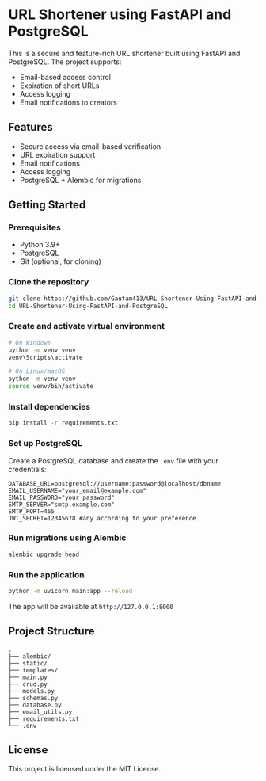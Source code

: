 
# URL Shortener using FastAPI and PostgreSQL

This is a secure and feature-rich URL shortener built using FastAPI and PostgreSQL. The project supports:
- Email-based access control
- Expiration of short URLs
- Access logging
- Email notifications to creators

## Features

- Secure access via email-based verification
- URL expiration support
- Email notifications
- Access logging
- PostgreSQL + Alembic for migrations

## Getting Started

### Prerequisites

- Python 3.9+
- PostgreSQL
- Git (optional, for cloning)

### Clone the repository

```bash
git clone https://github.com/Gautam413/URL-Shortener-Using-FastAPI-and-PostgreSQL.git
cd URL-Shortener-Using-FastAPI-and-PostgreSQL
```

### Create and activate virtual environment

```bash
# On Windows
python -m venv venv
venv\Scripts\activate
```

```bash
# On Linux/macOS
python -m venv venv
source venv/bin/activate
```

### Install dependencies

```bash
pip install -r requirements.txt
```

### Set up PostgreSQL

Create a PostgreSQL database and create the `.env` file with your credentials:

```
DATABASE_URL=postgresql://username:password@localhost/dbname
EMAIL_USERNAME="your_email@example.com"
EMAIL_PASSWORD="your_password"
SMTP_SERVER="smtp.example.com"
SMTP_PORT=465
JWT_SECRET=12345678 #any according to your preference
```

### Run migrations using Alembic

```bash
alembic upgrade head
```

### Run the application

```bash
python -m uvicorn main:app --reload
```

The app will be available at `http://127.0.0.1:8000`

## Project Structure
```
.
├── alembic/
├── static/
├── templates/
├── main.py
├── crud.py
├── models.py
├── schemas.py
├── database.py
├── email_utils.py
├── requirements.txt
└── .env
```

## License
This project is licensed under the MIT License.

